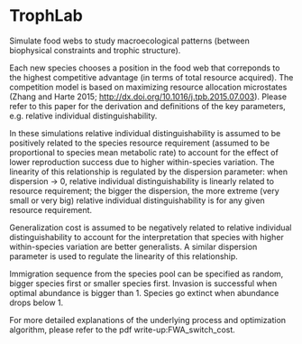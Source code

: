 # TrophLab
Simulate food webs to study macroecological patterns (between biophysical constraints and trophic structure).

Each new species chooses a position in the food web that correponds to the highest competitive advantage (in terms of total resource acquired).
The competition model is based on maximizing resource allocation microstates (Zhang and Harte 2015; http://dx.doi.org/10.1016/j.tpb.2015.07.003).
Please refer to this paper for the derivation and definitions of the key parameters, e.g. relative individual distinguishability.

In these simulations relative individual distinguishability is assumed to be positively related to the species resource requirement (assumed to 
be proportional to species mean metabolic rate) to account for the effect of lower reproduction success due to higher within-species variation. 
The linearity of this relationship is regulated by the dispersion parameter: when dispersion -> 0, relative individual distinguishability is linearly 
related to resource requirement; the bigger the dispersion, the more extreme (very small or very big) relative individual distinguishability is for
any given resource requirement.

Generalization cost is assumed to be negatively related to relative individual distinguishability to account for the interpretation that species 
with higher within-species variation are better generalists. A similar dispersion parameter is used to regulate the linearity of this relationship.

Immigration sequence from the species pool can be specified as random, bigger species first or smaller species first. Invasion is successful when optimal abundance is bigger than 1. Species go extinct when abundance drops below 1. 

For more detailed explanations of the underlying process and optimization algorithm, please refer to the pdf write-up:FWA_switch_cost.
